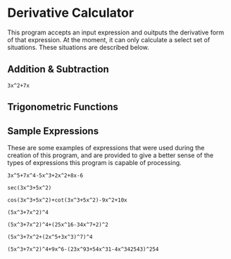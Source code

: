 # Derivative Calculator

This program accepts an input expression and ouitputs the derivative form of that expression. At the moment, it can only calculate a select set of situations. These situations are described below. 

## Addition & Subtraction

`3x^2+7x`

## Trigonometric Functions

## Sample Expressions

These are some examples of expressions that were used during the creation of this program, and are provided to give a better sense of the types of expressions this program is capable of processing. 

`3x^5+7x^4-5x^3+2x^2+8x-6`

`sec(3x^3+5x^2)`

`cos(3x^3+5x^2)+cot(3x^3+5x^2)-9x^2+10x`

`(5x^3+7x^2)^4`

`(5x^3+7x^2)^4+(25x^16-34x^7+2)^2`

`(5x^3+7x^2+(2x^5+3x^3)^7)^4`

`(5x^3+7x^2)^4+9x^6-(23x^93+54x^31-4x^342543)^254`
